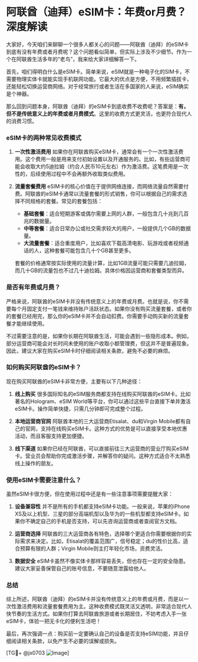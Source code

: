 # 阿联酋（迪拜）eSIM卡：年费or月费？深度解读

大家好，今天咱们来聊聊一个很多人都关心的问题——阿联酋（迪拜）的eSIM卡到底有没有年费或者月费呢？这个问题看似简单，但实际上涉及不少细节。作为一个在阿联酋生活多年的“老鸟”，我来给大家详细解答一下。

首先，咱们得明白什么是eSIM卡。简单来说，eSIM就是一种电子化的SIM卡，不需要物理实体卡就能实现手机联网功能。它最大的优点是方便，不用频繁插拔卡，还能轻松切换运营商网络。对于经常旅行或者生活在多国家的人来说，eSIM确实是个神器。

那么回到问题本身，阿联酋（迪拜）的eSIM卡到底收费不收费呢？答案是：**有，但不是传统意义上的年费或者月费模式**。这里的收费方式更灵活，也更符合现代人的消费习惯。

### eSIM卡的两种常见收费模式

1. **一次性激活费用**
   如果你在阿联酋购买eSIM卡，通常会有一个一次性激活费用。这个费用一般是用来支付初始设置以及开通服务的。比如，有些运营商可能会收取大约5迪拉姆（约合人民币10元左右）作为激活费。这笔费用是一次性的，后续使用过程中不会再额外收取类似费用。

2. **流量套餐费用**
   eSIM卡的核心价值在于提供网络连接，而网络流量自然需要付费。阿联酋的eSIM卡通常以流量套餐的形式销售，你可以根据自己的需求选择不同规格的套餐。常见的套餐包括：

   - **基础套餐**：适合短期游客或偶尔需要上网的人群，一般包含几十兆到几百兆的数据量。
   - **中等套餐**：适合日常办公或社交需求较大的用户，一般提供几个GB的数据量。
   - **大流量套餐**：适合重度用户，比如喜欢下载高清电影、玩游戏或者视频通话的人，这种套餐可能包含几十个GB甚至更多。

   套餐的价格通常按实际使用的流量计算，比如1GB流量可能只需要几迪拉姆，而几十GB的流量包也不过几十迪拉姆。具体价格因运营商和套餐类型而异。

### 是否有年费或月费？

严格来说，阿联酋的eSIM卡并没有传统意义上的年费或月费。也就是说，你不需要每个月固定支付一笔钱来维持账户活跃状态。如果你没有购买流量套餐，或者你的套餐已经用完，那么你的eSIM卡并不会自动扣费。你需要手动购买新的流量套餐才能继续使用。

不过需要注意的是，如果你长期在阿联酋生活，可能会遇到一些隐形成本。例如，部分运营商可能会对长时间未使用的账户收取小额管理费，但这并不是普遍现象。因此，建议大家在购买eSIM卡时仔细阅读相关条款，避免不必要的麻烦。

### 如何购买阿联酋的eSIM卡？

现在购买阿联酋的eSIM卡非常方便，主要有以下几种途径：

1. **线上购买**
   很多国际知名的eSIM服务商都支持在线购买阿联酋的eSIM卡。比如著名的Hologram、eSIM World等平台，你可以通过这些平台直接下单并激活eSIM卡。操作简单快捷，只需几分钟即可完成整个过程。

2. **本地运营商官网**
   阿联酋本地的三大运营商Etisalat、du和Virgin Mobile都有自己的官网，支持在线购买eSIM卡。这种方式的优势是可以直接享受本地优惠活动，而且客服支持更加便捷。

3. **线下渠道**
   如果你已经在阿联酋，可以直接前往三大运营商的营业厅购买eSIM卡。营业员会帮助你完成激活步骤，并解答你的疑问。这种方式适合不太熟悉线上操作的朋友。

### 使用eSIM卡需要注意什么？

虽然eSIM卡很方便，但在使用过程中还是有一些注意事项需要提醒大家：

1. **设备兼容性**
   并不是所有的手机都支持eSIM卡功能。一般来说，苹果的iPhone XS及以上机型、三星的部分高端机型以及华为的一些机型都支持eSIM卡。如果你不确定自己的手机是否支持，可以先咨询运营商或者查阅官方文档。

2. **运营商选择**
   阿联酋的三大运营商各有特色，选择哪个更适合你需要根据你的实际需求来决定。比如，Etisalat的覆盖范围广，信号稳定；du的性价比高，适合预算有限的人群；Virgin Mobile则主打年轻化市场，资费灵活。

3. **数据安全**
   eSIM卡虽然不像实体卡那样容易丢失，但也存在一定的安全隐患。建议大家妥善保管自己的账号信息，不要随意泄露给他人。

### 总结

综上所述，阿联酋（迪拜）的eSIM卡并没有传统意义上的年费或月费，而是以一次性激活费用和流量套餐费用为主。这种收费模式既灵活又透明，非常适合现代人快节奏的生活方式。如果你打算去阿联酋旅游或者长期居住，不妨考虑入手一张eSIM卡，体验一把无卡化的便利生活吧！

最后，再次强调一点：购买前一定要确认自己的设备是否支持eSIM功能，并且仔细阅读相关条款，以免产生不必要的误解或损失。

[TG💪+ @jx0703 ![Image](https://github.com/user-attachments/assets/dbca1d08-cadb-493c-b0ec-ad6f7a83f270)]